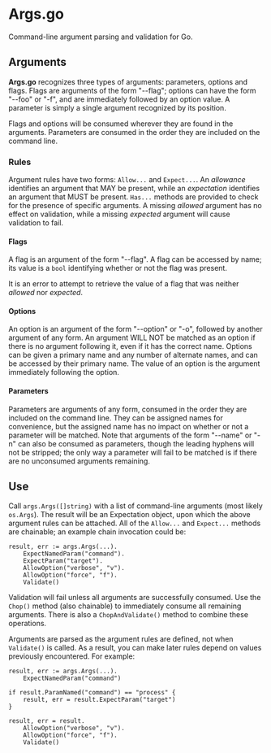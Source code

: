 # Args.go #

Command-line argument parsing and validation for Go.

## Arguments ##

**Args.go** recognizes three types of arguments: parameters, options and flags. Flags are arguments of the form "--flag"; options can have the form "--foo" or "-f", and are immediately followed by an option value. A parameter is simply a single argument recognized by its position.

Flags and options will be consumed wherever they are found in the arguments. Parameters are consumed in the order they are included on the command line.

### Rules ###

Argument rules have two forms: `Allow...` and `Expect...`. An *allowance* identifies an argument that MAY be present, while an *expectation* identifies an argument that MUST be present. `Has...` methods are provided to check for the presence of specific arguments. A missing *allowed* argument has no effect on validation, while a missing *expected* argument will cause validation to fail.

#### Flags ####

A flag is an argument of the form "--flag". A flag can be accessed by name; its value is a `bool` identifying whether or not the flag was present.

It is an error to attempt to retrieve the value of a flag that was neither *allowed* nor *expected*.

#### Options ####

An option is an argument of the form "--option" or "-o", followed by another argument of any form. An argument WILL NOT be matched as an option if there is no argument following it, even if it has the correct name. Options can be given a primary name and any number of alternate names, and can be accessed by their primary name. The value of an option is the argument immediately following the option.

#### Parameters ####

Parameters are arguments of any form, consumed in the order they are included on the command line. They can be assigned names for convenience, but the assigned name has no impact on whether or not a parameter will be matched. Note that arguments of the form "--name" or "-n" can also be consumed as parameters, though the leading hyphens will not be stripped; the only way a parameter will fail to be matched is if there are no unconsumed arguments remaining.


## Use ##

Call `args.Args([]string)` with a list of command-line arguments (most likely `os.Args`). The result will be an Expectation object, upon which the above argument rules can be attached. All of the `Allow...` and `Expect...` methods are chainable; an example chain invocation could be:

	result, err := args.Args(...).
		ExpectNamedParam("command").
		ExpectParam("target").
		AllowOption("verbose", "v").
		AllowOption("force", "f").
		Validate()
		
Validation will fail unless all arguments are successfully consumed. Use the `Chop()` method (also chainable) to immediately consume all remaining arguments. There is also a `ChopAndValidate()` method to combine these operations.

Arguments are parsed as the argument rules are defined, not when `Validate()` is called. As a result, you can make later rules depend on values previously encountered. For example:

	result, err := args.Args(...).
		ExpectNamedParam("command")
		
	if result.ParamNamed("command") == "process" {
		result, err = result.ExpectParam("target")
	}
	
	result, err = result.
		AllowOption("verbose", "v").
		AllowOption("force", "f").
		Validate()